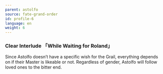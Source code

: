 ```yaml
---
parent: astolfo
source: fate-grand-order
id: profile-6
language: en
weight: 6
---
```


### Clear Interlude 「While Waiting for Roland」

Since Astolfo doesn’t have a specific wish for the Grail, everything depends on if their Master is likeable or not.
Regardless of gender, Astolfo will follow loved ones to the bitter end.
